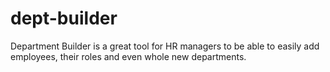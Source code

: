 # dept-builder
Department Builder is a great tool for HR managers to be able to easily add employees, their roles and even whole new departments.
